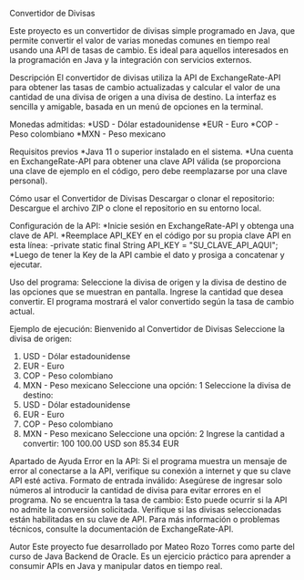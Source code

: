 Convertidor de Divisas

Este proyecto es un convertidor de divisas simple programado en Java, que permite convertir el valor de varias monedas comunes en tiempo real usando una API de tasas de cambio. 
Es ideal para aquellos interesados en la programación en Java y la integración con servicios externos.

Descripción
El convertidor de divisas utiliza la API de ExchangeRate-API para obtener las tasas de cambio actualizadas y calcular el valor de una cantidad de una divisa de origen a una divisa de destino. 
La interfaz es sencilla y amigable, basada en un menú de opciones en la terminal.

Monedas admitidas:
*USD - Dólar estadounidense
*EUR - Euro
*COP - Peso colombiano
*MXN - Peso mexicano

Requisitos previos
*Java 11 o superior instalado en el sistema.
*Una cuenta en ExchangeRate-API para obtener una clave API válida (se proporciona una clave de ejemplo en el código, pero debe reemplazarse por una clave personal).

Cómo usar el Convertidor de Divisas
Descargar o clonar el repositorio: Descargue el archivo ZIP o clone el repositorio en su entorno local.

Configuración de la API:
*Inicie sesión en ExchangeRate-API y obtenga una clave de API.
*Reemplace API_KEY en el código por su propia clave API en esta línea:
        -private static final String API_KEY = "SU_CLAVE_API_AQUI";
*Luego de tener la Key de la API cambie el dato y prosiga a concatenar y ejecutar.

Uso del programa:
Seleccione la divisa de origen y la divisa de destino de las opciones que se muestran en pantalla.
Ingrese la cantidad que desea convertir.
El programa mostrará el valor convertido según la tasa de cambio actual.

Ejemplo de ejecución:
Bienvenido al Convertidor de Divisas
Seleccione la divisa de origen:
1. USD - Dólar estadounidense
2. EUR - Euro
3. COP - Peso colombiano
4. MXN - Peso mexicano
Seleccione una opción: 1
Seleccione la divisa de destino:
1. USD - Dólar estadounidense
2. EUR - Euro
3. COP - Peso colombiano
4. MXN - Peso mexicano
Seleccione una opción: 2
Ingrese la cantidad a convertir: 100
100.00 USD son 85.34 EUR
   
Apartado de Ayuda
Error en la API: Si el programa muestra un mensaje de error al conectarse a la API, verifique su conexión a internet y que su clave API esté activa.
Formato de entrada inválido: Asegúrese de ingresar solo números al introducir la cantidad de divisa para evitar errores en el programa.
No se encuentra la tasa de cambio: Esto puede ocurrir si la API no admite la conversión solicitada. Verifique si las divisas seleccionadas están habilitadas en su clave de API.
Para más información o problemas técnicos, consulte la documentación de ExchangeRate-API.

Autor
Este proyecto fue desarrollado por Mateo Rozo Torres como parte del curso de Java Backend de Oracle. Es un ejercicio práctico para aprender a consumir APIs en Java y manipular datos en tiempo real.
